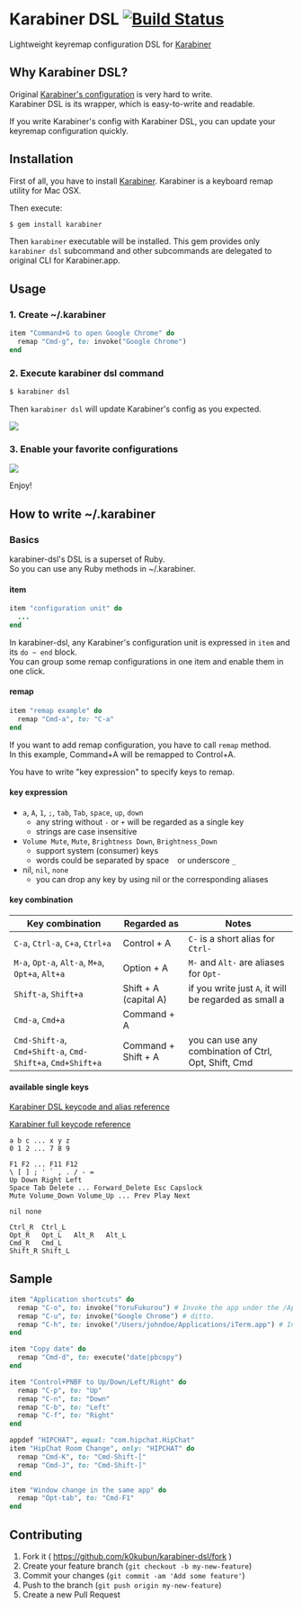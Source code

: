 # Karabiner DSL [![Build Status](https://travis-ci.org/k0kubun/karabiner-dsl.png?branch=master)](https://travis-ci.org/k0kubun/karabiner-dsl)

Lightweight keyremap configuration DSL for [Karabiner](https://pqrs.org/osx/karabiner/index.html.en)

## Why Karabiner DSL?

Original [Karabiner's configuration](https://pqrs.org/osx/karabiner/xml.html.ja) is very hard to write.  
Karabiner DSL is its wrapper, which is easy-to-write and readable.  
  
If you write Karabiner's config with Karabiner DSL, you can update your keyremap configuration quickly.

## Installation

First of all, you have to install [Karabiner](https://pqrs.org/osx/karabiner/index.html.en).
Karabiner is a keyboard remap utility for Mac OSX.  
  
Then execute:

```bash
$ gem install karabiner
```

Then `karabiner` executable will be installed.
This gem provides only `karabiner dsl` subcommand and other subcommands are delegated to original CLI for Karabiner.app.

## Usage
### 1. Create ~/.karabiner

```rb
item "Command+G to open Google Chrome" do
  remap "Cmd-g", to: invoke("Google Chrome")
end
```

### 2. Execute karabiner dsl command

```bash
$ karabiner dsl
```

Then `karabiner dsl` will update Karabiner's config as you expected.

![](https://raw.githubusercontent.com/k0kubun/karabiner-dsl/master/img/disabled.png)

### 3. Enable your favorite configurations

![](https://raw.githubusercontent.com/k0kubun/karabiner-dsl/master/img/enabled.png)

Enjoy!

## How to write ~/.karabiner
### Basics

karabiner-dsl's DSL is a superset of Ruby.  
So you can use any Ruby methods in ~/.karabiner.

#### item

```rb
item "configuration unit" do
  ...
end
```

In karabiner-dsl, any Karabiner's configuration unit is expressed in `item` and its `do ~ end` block.  
You can group some remap configurations in one item and enable them in one click.

#### remap

```rb
item "remap example" do
  remap "Cmd-a", to: "C-a"
end
```

If you want to add remap configuration, you have to call `remap` method.  
In this example, Command+A will be remapped to Control+A.  
  
You have to write "key expression" to specify keys to remap.

#### key expression

- `a`, `A`, `1`, `;`, `tab`, `Tab`, `space`, `up`, `down`
  - any string without `-` or `+` will be regarded as a single key
  - strings are case insensitive
- `Volume Mute`, `Mute`, `Brightness Down`, `Brightness_Down`
  - support system (consumer) keys
  - words could be separated by space ` ` or underscore `_`
- nil, `nil`, `none`
  - you can drop any key by using nil or the corresponding aliases

#### key combination

| Key combination                                            | Regarded as           | Notes  |
| ---------------------------------------------------------- | --------------------- | ------ |
| `C-a`, `Ctrl-a`, `C+a`, `Ctrl+a`                           | Control + A           | `C-` is a short alias for `Ctrl-` |
| `M-a`, `Opt-a`, `Alt-a`, `M+a`, `Opt+a`, `Alt+a`           | Option + A            | `M-` and `Alt-` are aliases for `Opt-` |
| `Shift-a`, `Shift+a`                                       | Shift + A (capital A) | if you write just `A`, it will be regarded as small a |
| `Cmd-a`, `Cmd+a`                                           | Command + A           |        |
| `Cmd-Shift-a`, `Cmd+Shift-a`, `Cmd-Shift+a`, `Cmd+Shift+a` | Command + Shift + A   | you can use any combination of Ctrl, Opt, Shift, Cmd |

#### available single keys

[Karabiner DSL keycode and alias reference](https://github.com/k0kubun/karabiner-dsl/blob/master/lib/karabiner/key.rb)

[Karabiner full keycode reference](https://pqrs.org/osx/karabiner/xml.html#keycode-list)

```
a b c ... x y z
0 1 2 ... 7 8 9

F1 F2 ... F11 F12
\ [ ] ; ' ` , . / - =
Up Down Right Left
Space Tab Delete ... Forward_Delete Esc Capslock
Mute Volume_Down Volume_Up ... Prev Play Next

nil none

Ctrl_R  Ctrl_L
Opt_R   Opt_L   Alt_R   Alt_L
Cmd_R   Cmd_L
Shift_R Shift_L
```

## Sample

```rb
item "Application shortcuts" do
  remap "C-o", to: invoke("YoruFukurou") # Invoke the app under the /Applications.
  remap "C-u", to: invoke("Google Chrome") # ditto.
  remap "C-h", to: invoke("/Users/johndoe/Applications/iTerm.app") # Invoke the app of the specified path.
end

item "Copy date" do
  remap "Cmd-d", to: execute("date|pbcopy")
end

item "Control+PNBF to Up/Down/Left/Right" do
  remap "C-p", to: "Up"
  remap "C-n", to: "Down"
  remap "C-b", to: "Left"
  remap "C-f", to: "Right"
end

appdef "HIPCHAT", equal: "com.hipchat.HipChat"
item "HipChat Room Change", only: "HIPCHAT" do
  remap "Cmd-K", to: "Cmd-Shift-["
  remap "Cmd-J", to: "Cmd-Shift-]"
end

item "Window change in the same app" do
  remap "Opt-tab", to: "Cmd-F1"
end
```

## Contributing

1. Fork it ( https://github.com/k0kubun/karabiner-dsl/fork )
2. Create your feature branch (`git checkout -b my-new-feature`)
3. Commit your changes (`git commit -am 'Add some feature'`)
4. Push to the branch (`git push origin my-new-feature`)
5. Create a new Pull Request
